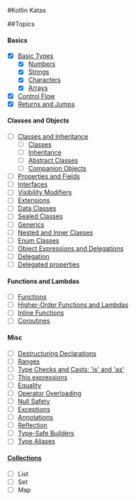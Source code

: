 #Kotlin Katas

##Topics
#### Basics 
- [x] [Basic Types](https://kotlinlang.org/docs/reference/basic-types.html)
    - [x] [Numbers](https://kotlinlang.org/docs/reference/basic-types.html#numbers)
    - [x] [Strings](https://kotlinlang.org/docs/reference/basic-types.html#strings)
    - [x] [Characters](https://kotlinlang.org/docs/reference/basic-types.html#characters)
    - [x] [Arrays](https://kotlinlang.org/docs/reference/basic-types.html#arrays)
- [x] [Control Flow](https://kotlinlang.org/docs/reference/control-flow.html)
- [x] [Returns and Jumps](https://kotlinlang.org/docs/reference/returns.html)

#### Classes and Objects
- [ ] [Classes and Inheritance](https://kotlinlang.org/docs/reference/classes.html#classes-and-inheritance)
    - [ ] [Classes](https://kotlinlang.org/docs/reference/classes.html#classes)
    - [ ] [Inheritance](https://kotlinlang.org/docs/reference/classes.html#inheritance)
    - [ ] [Abstract Classes](https://kotlinlang.org/docs/reference/classes.html#abstract-classes)
    - [ ] [Companion Objects](https://kotlinlang.org/docs/reference/classes.html#companion-objects)
- [ ] [Properties and Fields](https://kotlinlang.org/docs/reference/properties.html)
- [ ] [Interfaces](https://kotlinlang.org/docs/reference/interfaces.html)
- [ ] [Visibility Modifiers](https://kotlinlang.org/docs/reference/visibility-modifiers.html)
- [ ] [Extensions](https://kotlinlang.org/docs/reference/extensions.html)
- [ ] [Data Classes](https://kotlinlang.org/docs/reference/data-classes.html)
- [ ] [Sealed Classes](https://kotlinlang.org/docs/reference/sealed-classes.html)
- [ ] [Generics](https://kotlinlang.org/docs/reference/generics.html)
- [ ] [Nested and Inner Classes](https://kotlinlang.org/docs/reference/nested-classes.html)
- [ ] [Enum Classes](https://kotlinlang.org/docs/reference/enum-classes.html)
- [ ] [Object Expressions and Delegations](https://kotlinlang.org/docs/reference/object-declarations.html)
- [ ] [Delegation](https://kotlinlang.org/docs/reference/delegation.html)
- [ ] [Delegated properties](https://kotlinlang.org/docs/reference/delegated-properties.html)

#### Functions and Lambdas
- [ ] [Functions](https://kotlinlang.org/docs/reference/functions.html)
- [ ] [Higher-Order Functions and Lambdas](https://kotlinlang.org/docs/reference/lambdas.html)
- [ ] [Inline Functions](https://kotlinlang.org/docs/reference/inline-functions.html)
- [ ] [Coroutines](https://kotlinlang.org/docs/reference/coroutines.html)

#### Misc
- [ ] [Destructuring Declarations](https://kotlinlang.org/docs/reference/multi-declarations.html)
- [ ] [Ranges](https://kotlinlang.org/docs/reference/ranges.html)
- [ ] [Type Checks and Casts: 'is' and 'as'](https://kotlinlang.org/docs/reference/typecasts.html)
- [ ] [This expressions](https://kotlinlang.org/docs/reference/this-expressions.html)
- [ ] [Equality](https://kotlinlang.org/docs/reference/equality.html)
- [ ] [Operator Overloading](https://kotlinlang.org/docs/reference/operator-overloading.html)
- [ ] [Null Safety](https://kotlinlang.org/docs/reference/null-safety.html)
- [ ] [Exceptions](https://kotlinlang.org/docs/reference/exceptions.html)
- [ ] [Annotations](https://kotlinlang.org/docs/reference/annotations.html)
- [ ] [Reflection](https://kotlinlang.org/docs/reference/reflection.html)
- [ ] [Type-Safe Builders](https://kotlinlang.org/docs/reference/type-safe-builders.html)
- [ ] [Type Aliases](https://kotlinlang.org/docs/reference/type-aliases.html)

#### [Collections](https://kotlinlang.org/docs/reference/collections.html)
- [ ] List
- [ ] Set
- [ ] Map